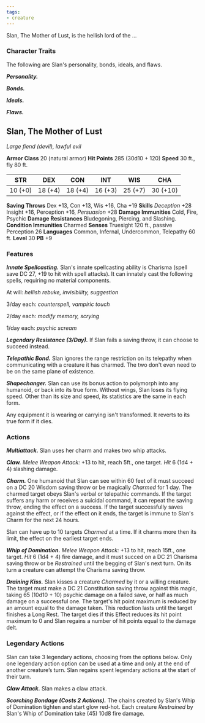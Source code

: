 ```yaml
---
tags:
- creature
---
```


Slan, The Mother of Lust, is the hellish lord of the ...


### Character Traits
The following are Slan's personality, bonds, ideals, and flaws.

***Personality.***


***Bonds.***


***Ideals.***


***Flaws.***




## Slan, The Mother of Lust
*Large fiend (devil), lawful evil*

**Armor Class** 20 (natural armor)
**Hit Points** 285 (30d10 + 120)
**Speed** 30 ft., fly 80 ft.

|   STR   |   DEX   |   CON   |   INT   |   WIS   |   CHA    |
|:-------:|:-------:|:-------:|:-------:|:-------:|:--------:|
| 10 (+0) | 18 (+4) | 18 (+4) | 16 (+3) | 25 (+7) | 30 (+10) |

**Saving Throws** Dex +13, Con +13, Wis +16, Cha +19
**Skills** *Deception* +28 Insight +16, Perception +16, *Persuasion* +28 
**Damage Immunities** Cold, Fire, Psychic
**Damage Resistances** Bludegoning, Piercing, and Slashing.
**Condition Immunities** Charmed
**Senses** Truesight 120 ft., passive Perception 26
**Languages** Common, Infernal, Undercommon, Telepathy 60 ft.
**Level** 30 **PB** +9

### Features
***Innate Spellcasting.*** Slan's innate spellcasting ability is Charisma (spell save DC 27, +19 to hit with spell attacks). It can innately cast the following spells, requiring no material components.

At will: *hellish rebuke, invisibility, suggestion*

3/day each: *counterspell, vampiric touch*

2/day each: *modify memory, scrying*

1/day each: *psychic scream*

***Legendary Resistance (3/Day).***
If Slan fails a saving throw, it can choose to succeed instead.

***Telepathic Bond.*** Slan ignores the range restriction on its telepathy when communicating with a creature it has charmed. The two don't even need to be on the same plane of existence.

***Shapechanger.*** Slan can use its bonus action to polymorph into any humanoid, or back into its true form. Without wings, Slan loses its flying speed. Other than its size and speed, its statistics are the same in each form.

Any equipment it is wearing or carrying isn't transformed. It reverts to its true form if it dies.


### Actions
***Multiattack.***
Slan uses her charm and makes two whip attacks.

***Claw.*** *Melee Weapon Attack:* +13 to hit, reach 5ft., one target. *Hit* 6 (1d4 + 4) slashing damage.

***Charm.*** One humanoid that Slan can see within 60 feet of it must succeed on a DC 20 Wisdom saving throw or be magically *Charmed* for 1 day. The charmed target obeys Slan's verbal or telepathic commands. If the target suffers any harm or receives a suicidal command, it can repeat the saving throw, ending the effect on a success. If the target successfully saves against the effect, or if the effect on it ends, the target is immune to Slan's Charm for the next 24 hours.

Slan can have up to 10 targets *Charmed* at a time. If it charms more then its limit, the effect on the earliest target ends.

***Whip of Domination.*** *Melee Weapon Attack:* +13 to hit, reach 15ft., one target. *Hit* 6 (1d4 + 4) fire damage, and it must succed on a DC 21 Charisma saving throw or be *Restrained* until the begging of Slan's next turn. On its turn a creature can attempt the Charisma saving throw.

***Draining Kiss.*** Slan kisses a creature *Charmed* by it or a willing creature. The target must make a DC 21 Constitution saving throw against this magic, taking 65 (10d10 + 10) psychic damage on a failed save, or half as much damage on a successful one. The target's hit point maximum is reduced by an amount equal to the damage taken. This reduction lasts until the target finishes a Long Rest. The target dies if this Effect reduces its hit point maximum to 0 and Slan regains a number of hit points equal to the damage delt.

### Legendary Actions
Slan can take 3 legendary actions, choosing from the options below. Only one legendary action option can be used at a time and only at the end of another creature’s turn. Slan regains spent legendary actions at the start of their turn.

***Claw Attack.*** Slan makes a claw attack.

***Scorching Bondage (Costs 2 Actions).*** The chains created by Slan's Whip of Domination tighten and start glow red-hot. Each creature *Restrained* by Slan's Whip of Domination take (45) 10d8 fire damage.


